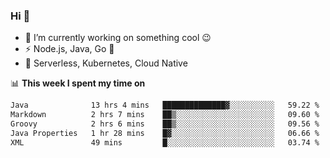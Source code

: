 ### Hi 👋

<!--
**nodejh/nodejh** is a ✨ _special_ ✨ repository because its `README.md` (this file) appears on your GitHub profile.

Here are some ideas to get you started:

- 🔭 I’m currently working on ...
- 🌱 I’m currently learning ...
- 👯 I’m looking to collaborate on ...
- 🤔 I’m looking for help with ...
- 💬 Ask me about ...
- 📫 How to reach me: ...
- 😄 Pronouns: ...
- ⚡ Fun fact: ...
-->

- 🔭 I’m currently working on something cool :wink:
- ⚡ Node.js, Java, Go :thought_balloon:
- 🤖 Serverless, Kubernetes, Cloud Native

📊 **This week I spent my time on**

<!--START_SECTION:waka-->

```txt
Java              13 hrs 4 mins   ██████████████▓░░░░░░░░░░   59.22 %
Markdown          2 hrs 7 mins    ██▒░░░░░░░░░░░░░░░░░░░░░░   09.60 %
Groovy            2 hrs 6 mins    ██▒░░░░░░░░░░░░░░░░░░░░░░   09.56 %
Java Properties   1 hr 28 mins    █▓░░░░░░░░░░░░░░░░░░░░░░░   06.66 %
XML               49 mins         █░░░░░░░░░░░░░░░░░░░░░░░░   03.74 %
```

<!--END_SECTION:waka-->


<!--
:traffic_light: **Visitors**

![visitors](https://visitor-badge.glitch.me/badge?page_id=nodejh.nodejh)
-->
